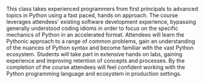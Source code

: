 This class takes experienced programmers from first principals to advanced topics in Python using a fast paced, hands on approach. The course leverages attendees' existing software development experience, bypassing generally understood coding idioms in order to focus on the specific mechanics of Python in an accelerated format. Attendees will learn the Pythonic approach to a range of common problems, gain an understanding of the nuances of Python syntax and become familiar with the vast Python ecosystem. Students will take part in extensive hands on labs, gaining experience and improving retention of concepts and processes. By the completion of the course attendees will feel confident working with the Python programming language and ecosystem in production settings.
